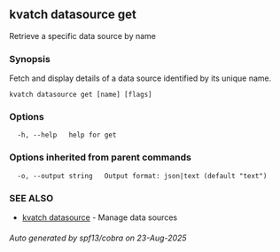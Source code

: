 ## kvatch datasource get

Retrieve a specific data source by name

### Synopsis

Fetch and display details of a data source identified by its unique name.

```
kvatch datasource get [name] [flags]
```

### Options

```
  -h, --help   help for get
```

### Options inherited from parent commands

```
  -o, --output string   Output format: json|text (default "text")
```

### SEE ALSO

* [kvatch datasource](kvatch_datasource.md)	 - Manage data sources

###### Auto generated by spf13/cobra on 23-Aug-2025
